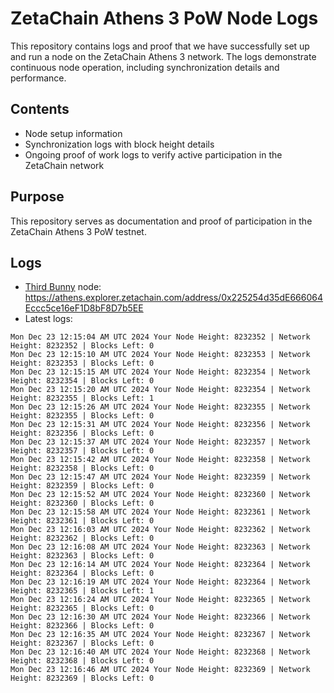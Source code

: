 # ZetaChain Athens 3 PoW Node Logs
This repository contains logs and proof that we have successfully set up and run a node on the ZetaChain Athens 3 network. The logs demonstrate continuous node operation, including synchronization details and performance.

## Contents
- Node setup information
- Synchronization logs with block height details
- Ongoing proof of work logs to verify active participation in the ZetaChain network

## Purpose
This repository serves as documentation and proof of participation in the ZetaChain Athens 3 PoW testnet.

## Logs

- [Third Bunny](https://thirdbunny.xyz/) node: https://athens.explorer.zetachain.com/address/0x225254d35dE666064Eccc5ce16eF1D8bF8D7b5EE
- Latest logs:
```
Mon Dec 23 12:15:04 AM UTC 2024 Your Node Height: 8232352 | Network Height: 8232352 | Blocks Left: 0
Mon Dec 23 12:15:10 AM UTC 2024 Your Node Height: 8232353 | Network Height: 8232353 | Blocks Left: 0
Mon Dec 23 12:15:15 AM UTC 2024 Your Node Height: 8232354 | Network Height: 8232354 | Blocks Left: 0
Mon Dec 23 12:15:20 AM UTC 2024 Your Node Height: 8232354 | Network Height: 8232355 | Blocks Left: 1
Mon Dec 23 12:15:26 AM UTC 2024 Your Node Height: 8232355 | Network Height: 8232355 | Blocks Left: 0
Mon Dec 23 12:15:31 AM UTC 2024 Your Node Height: 8232356 | Network Height: 8232356 | Blocks Left: 0
Mon Dec 23 12:15:37 AM UTC 2024 Your Node Height: 8232357 | Network Height: 8232357 | Blocks Left: 0
Mon Dec 23 12:15:42 AM UTC 2024 Your Node Height: 8232358 | Network Height: 8232358 | Blocks Left: 0
Mon Dec 23 12:15:47 AM UTC 2024 Your Node Height: 8232359 | Network Height: 8232359 | Blocks Left: 0
Mon Dec 23 12:15:52 AM UTC 2024 Your Node Height: 8232360 | Network Height: 8232360 | Blocks Left: 0
Mon Dec 23 12:15:58 AM UTC 2024 Your Node Height: 8232361 | Network Height: 8232361 | Blocks Left: 0
Mon Dec 23 12:16:03 AM UTC 2024 Your Node Height: 8232362 | Network Height: 8232362 | Blocks Left: 0
Mon Dec 23 12:16:08 AM UTC 2024 Your Node Height: 8232363 | Network Height: 8232363 | Blocks Left: 0
Mon Dec 23 12:16:14 AM UTC 2024 Your Node Height: 8232364 | Network Height: 8232364 | Blocks Left: 0
Mon Dec 23 12:16:19 AM UTC 2024 Your Node Height: 8232364 | Network Height: 8232365 | Blocks Left: 1
Mon Dec 23 12:16:24 AM UTC 2024 Your Node Height: 8232365 | Network Height: 8232365 | Blocks Left: 0
Mon Dec 23 12:16:30 AM UTC 2024 Your Node Height: 8232366 | Network Height: 8232366 | Blocks Left: 0
Mon Dec 23 12:16:35 AM UTC 2024 Your Node Height: 8232367 | Network Height: 8232367 | Blocks Left: 0
Mon Dec 23 12:16:40 AM UTC 2024 Your Node Height: 8232368 | Network Height: 8232368 | Blocks Left: 0
Mon Dec 23 12:16:46 AM UTC 2024 Your Node Height: 8232369 | Network Height: 8232369 | Blocks Left: 0
```
